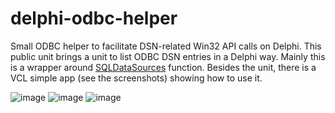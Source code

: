 # delphi-odbc-helper
Small ODBC helper to facilitate DSN-related Win32 API calls on Delphi.
This public unit brings a unit to list ODBC DSN entries in a Delphi way. Mainly  this is a wrapper 
 around [SQLDataSources](https://learn.microsoft.com/en-us/sql/odbc/reference/syntax/sqldatasources-function?view=sql-server-ver16) function.
Besides the unit, there is a VCL simple app (see the screenshots) showing how to use it.


![image](https://user-images.githubusercontent.com/11824045/220382420-e1875439-8c78-4775-9fb0-f57e32917421.png)
![image](https://user-images.githubusercontent.com/11824045/220382545-f006e0d4-50fe-4ff1-b56d-dccd3bd53371.png)
![image](https://user-images.githubusercontent.com/11824045/220382280-3dabedb3-fb74-4ee5-9820-948e3d3fd6ba.png)


